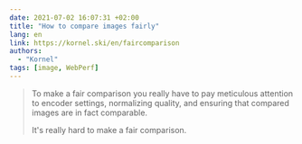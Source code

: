 ```yaml
---
date: 2021-07-02 16:07:31 +02:00
title: "How to compare images fairly"
lang: en
link: https://kornel.ski/en/faircomparison
authors:
  - "Kornel"
tags: [image, WebPerf]
---
```


> To make a fair comparison you really have to pay meticulous attention to encoder settings, normalizing quality, and ensuring that compared images are in fact comparable.
>
> It's really hard to make a fair comparison.
